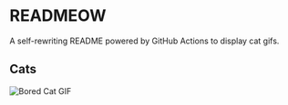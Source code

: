 # READMEOW

A self-rewriting README powered by GitHub Actions to display cat gifs.

## Cats

![Bored Cat GIF](https://media2.giphy.com/media/v1.Y2lkPTlhY2QwMmRhNWE0MHJmaGxyaTR1N2czcW51cWQybGRkcjJpeTJlMGM5bHhpZmNmcyZlcD12MV9naWZzX3NlYXJjaCZjdD1n/mlvseq9yvZhba/200.gif)
